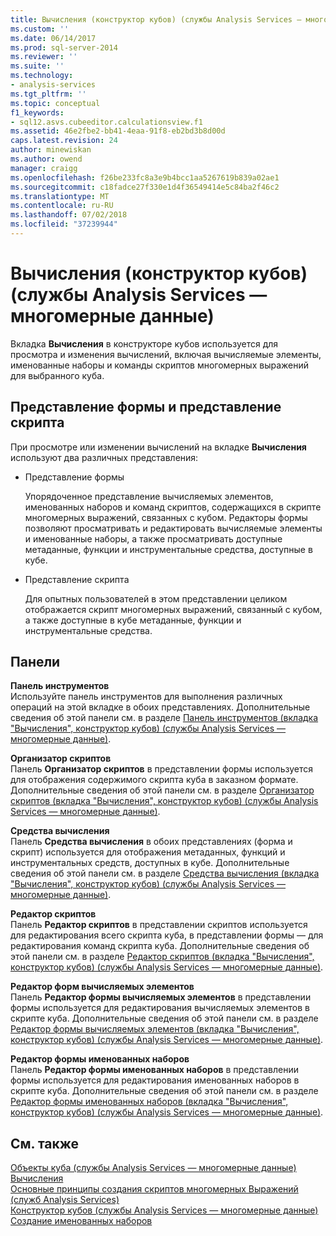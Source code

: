 ```yaml
---
title: Вычисления (конструктор кубов) (службы Analysis Services — многомерные данные) | Документация Майкрософт
ms.custom: ''
ms.date: 06/14/2017
ms.prod: sql-server-2014
ms.reviewer: ''
ms.suite: ''
ms.technology:
- analysis-services
ms.tgt_pltfrm: ''
ms.topic: conceptual
f1_keywords:
- sql12.asvs.cubeeditor.calculationsview.f1
ms.assetid: 46e2fbe2-bb41-4eaa-91f8-eb2bd3b8d00d
caps.latest.revision: 24
author: minewiskan
ms.author: owend
manager: craigg
ms.openlocfilehash: f26be233fc8a3e9b4bcc1aa5267619b839a02ae1
ms.sourcegitcommit: c18fadce27f330e1d4f36549414e5c84ba2f46c2
ms.translationtype: MT
ms.contentlocale: ru-RU
ms.lasthandoff: 07/02/2018
ms.locfileid: "37239944"
---
```

# <a name="calculations-cube-designer-analysis-services---multidimensional-data"></a>Вычисления (конструктор кубов) (службы Analysis Services — многомерные данные)
  Вкладка **Вычисления** в конструкторе кубов используется для просмотра и изменения вычислений, включая вычисляемые элементы, именованные наборы и команды скриптов многомерных выражений для выбранного куба.  
  
## <a name="form-view-and-script-view"></a>Представление формы и представление скрипта  
 При просмотре или изменении вычислений на вкладке **Вычисления** используют два различных представления:  
  
-   Представление формы  
  
     Упорядоченное представление вычисляемых элементов, именованных наборов и команд скриптов, содержащихся в скрипте многомерных выражений, связанных с кубом. Редакторы формы позволяют просматривать и редактировать вычисляемые элементы и именованные наборы, а также просматривать доступные метаданные, функции и инструментальные средства, доступные в кубе.  
  
-   Представление скрипта  
  
     Для опытных пользователей в этом представлении целиком отображается скрипт многомерных выражений, связанный с кубом, а также доступные в кубе метаданные, функции и инструментальные средства.  
  
## <a name="panes"></a>Панели  
 **Панель инструментов**  
 Используйте панель инструментов для выполнения различных операций на этой вкладке в обоих представлениях. Дополнительные сведения об этой панели см. в разделе [Панель инструментов (вкладка "Вычисления", конструктор кубов) (службы Analysis Services — многомерные данные)](toolbar-calculations-tab-cube-designer-analysis-services-multidimensional-data.md).  
  
 **Организатор скриптов**  
 Панель **Организатор скриптов** в представлении формы используется для отображения содержимого скрипта куба в заказном формате. Дополнительные сведения об этой панели см. в разделе [Организатор скриптов (вкладка "Вычисления", конструктор кубов) (службы Analysis Services — многомерные данные)](script-organizer-cube-designer-analysis-services-multidimensional-data.md).  
  
 **Средства вычисления**  
 Панель **Средства вычисления** в обоих представлениях (форма и скрипт) используется для отображения метаданных, функций и инструментальных средств, доступных в кубе. Дополнительные сведения об этой панели см. в разделе [Средства вычисления (вкладка "Вычисления", конструктор кубов) (службы Analysis Services — многомерные данные)](calculation-tools-cube-designer-analysis-services-multidimensional-data.md).  
  
 **Редактор скриптов**  
 Панель **Редактор скриптов** в представлении скриптов используется для редактирования всего скрипта куба, в представлении формы — для редактирования команд скрипта куба. Дополнительные сведения об этой панели см. в разделе [Редактор скриптов (вкладка "Вычисления", конструктор кубов) (службы Analysis Services — многомерные данные)](script-editor-calculations-cube-designer-analysis-services-multidimensional-data.md).  
  
 **Редактор форм вычисляемых элементов**  
 Панель **Редактор формы вычисляемых элементов** в представлении формы используется для редактирования вычисляемых элементов в скрипте куба. Дополнительные сведения об этой панели см. в разделе [Редактор формы вычисляемых элементов (вкладка "Вычисления", конструктор кубов) (службы Analysis Services — многомерные данные)](calculated-member-form-editor-cube-designer-analysis-services-multidimensional-data.md).  
  
 **Редактор формы именованных наборов**  
 Панель **Редактор формы именованных наборов** в представлении формы используется для редактирования именованных наборов в скрипте куба. Дополнительные сведения об этой панели см. в разделе [Редактор формы именованных наборов (вкладка "Вычисления", конструктор кубов) (службы Analysis Services — многомерные данные)](named-set-form-editor-cube-designer-analysis-services-multidimensional-data.md).  
  
## <a name="see-also"></a>См. также  
 [Объекты куба &#40;службы Analysis Services — многомерные данные&#41;](multidimensional-models-olap-logical-cube-objects/cube-objects-analysis-services-multidimensional-data.md)   
 [Вычисления](multidimensional-models-olap-logical-cube-objects/calculations.md)   
 [Основные принципы создания скриптов многомерных Выражений &#40;служб Analysis Services&#41;](multidimensional-models/mdx/mdx-scripting-fundamentals-analysis-services.md)   
 [Конструктор кубов &#40;службы Analysis Services — многомерные данные&#41;](cube-designer-analysis-services-multidimensional-data.md)   
 [Создание именованных наборов](multidimensional-models/create-named-sets.md)  
  
  
